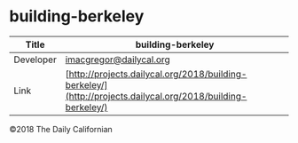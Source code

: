 # building-berkeley

| Title | building-berkeley |
|-|-|
| Developer    | [imacgregor@dailycal.org](imacgregor@dailycal.org) |
| Link | [http://projects.dailycal.org/2018/building-berkeley/](http://projects.dailycal.org/2018/building-berkeley/) |


©2018 The Daily Californian
